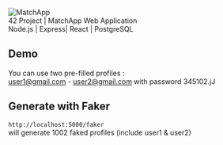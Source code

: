 ![MatchApp](https://i.imgur.com/R33gl92.png)  
42 Project | MatchApp Web Application  
Node.js | Express| React | PostgreSQL

## Demo
You can use two pre-filled profiles :  
user1@gmail.com - user2@gmail.com with password 345102.jJ
## Generate with Faker
`http://localhost:5000/faker`  
will generate 1002 faked profiles (include user1 & user2)

